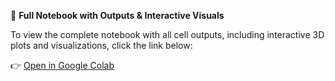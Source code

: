 📘 **Full Notebook with Outputs & Interactive Visuals**

To view the complete notebook with all cell outputs, including interactive 3D plots and visualizations, click the link below:

👉 [Open in Google Colab](https://colab.research.google.com/drive/1sOYVs42h1YdlTawy2nIXmG0vJLhQSDTR)

